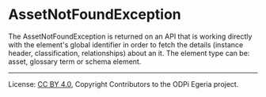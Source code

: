 <!-- SPDX-License-Identifier: CC-BY-4.0 -->
<!-- Copyright Contributors to the ODPi Egeria project. -->


# AssetNotFoundException

The AssetNotFoundException is returned on an API that
is working directly with the element's global identifier in order to fetch the details 
(instance header, classification, relationships) about an it.
The element type can be: asset, glossary term or schema element.

----
License: [CC BY 4.0](https://creativecommons.org/licenses/by/4.0/),
Copyright Contributors to the ODPi Egeria project.